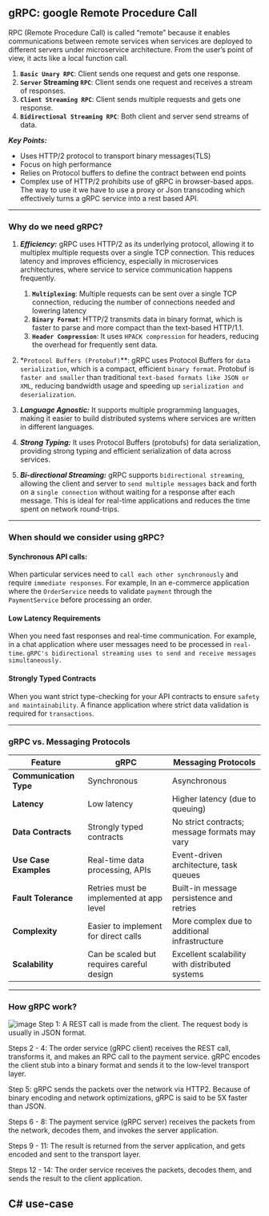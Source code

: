 ## gRPC: google Remote Procedure Call
RPC (Remote Procedure Call) is called “remote” because it enables communications between remote services when services are deployed to different servers under microservice architecture. From the user’s point of view, it acts like a local function call.

1. **`Basic Unary RPC`**: Client sends one request and gets one response.
2. **`Server` Streaming `RPC`**: Client sends one request and receives a stream of responses.
3. **`Client Streaming RPC`**: Client sends multiple requests and gets one response.
4. **`Bidirectional Streaming RPC`**: Both client and server send streams of data.

***Key Points:***
- Uses HTTP/2 protocol to transport binary messages(TLS)
- Focus on high performance
- Relies on Protocol buffers to define the contract between end points
- Complex use of HTTP/2 prohibits use of gRPC in browser-based apps. The way to use it we have to use a proxy or Json transcoding which effectively turns a gRPC service into a rest based API.

---

### Why do we need gRPC?
1. ***Efficiency:*** gRPC uses HTTP/2 as its underlying protocol, allowing it to multiplex multiple requests over a single TCP connection. This reduces latency and improves efficiency, especially in microservices architectures, where service to service communication happens frequently.
   1. **`Multiplexing`**: Multiple requests can be sent over a single TCP connection, reducing the number of connections needed and lowering latency
   2. **`Binary Format`**: HTTP/2 transmits data in binary format, which is faster to parse and more compact than the text-based HTTP/1.1.
   3. **`Header Compression`**: It uses `HPACK compression` for headers, reducing the overhead for frequently sent data.
   
2. *`Protocol Buffers (Protobuf)`**: gRPC uses Protocol Buffers for `data serialization`, which is a compact, efficient `binary format`. Protobuf is `faster and smaller` than traditional `text-based formats like JSON or XML`, reducing bandwidth usage and speeding up `serialization and deserialization`.

3. ***Language Agnostic:*** It supports multiple programming languages, making it easier to build distributed systems where services are written in different languages.

4. ***Strong Typing:*** It uses Protocol Buffers (protobufs) for data serialization, providing strong typing and efficient serialization of data across services.

5. ***Bi-directional Streaming:*** gRPC supports `bidirectional streaming`, allowing the client and server to `send multiple messages` back and forth on a `single connection` without waiting for a response after each message. This is ideal for real-time applications and reduces the time spent on network round-trips.

---
### When should we consider using gRPC?
#### Synchronous API calls:
When particular services need to `call each other synchronously` and require `immediate responses`.
For example, In an e-commerce application where the `OrderService` needs to validate `payment` through the `PaymentService` before processing an order.

#### Low Latency Requirements
When you need fast responses and real-time communication. For example, in a chat application where user messages need to be processed in `real-time`. `gRPC's bidirectional streaming uses to send and receive messages simultaneously.`

#### Strongly Typed Contracts
When you want strict type-checking for your API contracts to ensure `safety and maintainability`. A finance application where strict data validation is required for `transactions`.

----
### gRPC vs. Messaging Protocols

| Feature               | gRPC                                     | Messaging Protocols                                |
|-----------------------|------------------------------------------|---------------------------------------------------|
| **Communication Type** | Synchronous                             | Asynchronous                                      |
| **Latency**           | Low latency                              | Higher latency (due to queuing)                   |
| **Data Contracts**    | Strongly typed contracts                 | No strict contracts; message formats may vary     |
| **Use Case Examples** | Real-time data processing, APIs         | Event-driven architecture, task queues            |
| **Fault Tolerance**   | Retries must be implemented at app level | Built-in message persistence and retries          |
| **Complexity**        | Easier to implement for direct calls    | More complex due to additional infrastructure     |
| **Scalability**       | Can be scaled but requires careful design | Excellent scalability with distributed systems   |

----

### How gRPC work?
![image](/gRPC.Service/images/grpc.jpg)
Step 1: A REST call is made from the client. The request body is usually in JSON format.

Steps 2 - 4: The order service (gRPC client) receives the REST call, transforms it, and makes an RPC call to the payment service. gRPC encodes the client stub into a binary format and sends it to the low-level transport layer.

Step 5: gRPC sends the packets over the network via HTTP2. Because of binary encoding and network optimizations, gRPC is said to be 5X faster than JSON.

Steps 6 - 8: The payment service (gRPC server) receives the packets from the network, decodes them, and invokes the server application.

Steps 9 - 11: The result is returned from the server application, and gets encoded and sent to the transport layer.

Steps 12 - 14: The order service receives the packets, decodes them, and sends the result to the client application.


## C# use-case